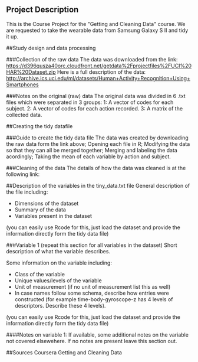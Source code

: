 ## Project Description
This is the Course Project for the "Getting and Cleaning Data" course.
We are requested to take the wearable data from Samsung Galaxy S II and tidy it up. 

##Study design and data processing

###Collection of the raw data
The data was downloaded from the link: https://d396qusza40orc.cloudfront.net/getdata%2Fprojectfiles%2FUCI%20HAR%20Dataset.zip 
Here is a full description of the data: http://archive.ics.uci.edu/ml/datasets/Human+Activity+Recognition+Using+Smartphones

###Notes on the original (raw) data 
The original data was divided in 6 .txt files which were separated in 3 groups:
1: A vector of codes for each subject.
2: A vector of codes for each action recorded.
3: A matrix of the collected data.

##Creating the tidy datafile

###Guide to create the tidy data file
The data was created by downloading the raw data form the link above;
Opening each file in R;
Modifying the data so that they can all be merged together;
Merging and labeling the data acordingly;
Taking the mean of each variable by action and subject.

###Cleaning of the data
The details of how the data was cleaned is at the following link:


##Description of the variables in the tiny_data.txt file
General description of the file including:
 - Dimensions of the dataset
 - Summary of the data
 - Variables present in the dataset

(you can easily use Rcode for this, just load the dataset and provide the information directly form the tidy data file)

###Variable 1 (repeat this section for all variables in the dataset)
Short description of what the variable describes.

Some information on the variable including:
 - Class of the variable
 - Unique values/levels of the variable
 - Unit of measurement (if no unit of measurement list this as well)
 - In case names follow some schema, describe how entries were constructed (for example time-body-gyroscope-z has 4 levels of descriptors. Describe these 4 levels). 

(you can easily use Rcode for this, just load the dataset and provide the information directly form the tidy data file)

####Notes on variable 1:
If available, some additional notes on the variable not covered elsewehere. If no notes are present leave this section out.

##Sources
Coursera Getting and Cleaning Data
